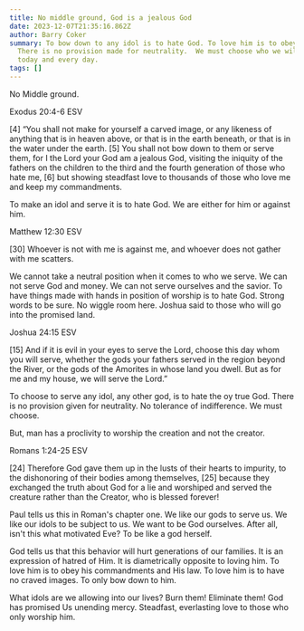 ```yaml
---
title: No middle ground, God is a jealous God
date: 2023-12-07T21:35:16.862Z
author: Barry Coker
summary: To bow down to any idol is to hate God. To love him is to obey him.
  There is no provision made for neutrality.  We must choose who we will serve
  today and every day.
tags: []
---
```

No Middle ground.

‭‭Exodus‬ ‭20:4‭-‬6‬ ‭ESV‬‬

\[4]  “You shall not make for yourself a carved image, or any likeness of anything that is in heaven above, or that is in the earth beneath, or that is in the water under the earth. \[5] You shall not bow down to them or serve them, for I the Lord your God am a jealous God, visiting the iniquity of the fathers on the children to the third and the fourth generation of those who hate me, \[6] but showing steadfast love to thousands of those who love me and keep my commandments.



To make an idol and serve it is to hate God. We are either for him or against him. 

‭‭Matthew‬ ‭12:30‬ ‭ESV‬‬

\[30] Whoever is not with me is against me, and whoever does not gather with me scatters. 



We cannot take a neutral position when it comes to who we serve. We can not serve God and money. We can not serve ourselves and the savior.  To have things made with hands in position of worship is to hate God. Strong words to be sure. No wiggle room here. Joshua said to those who will go into the promised land.

‭‭Joshua‬ ‭24:15‬ ‭ESV‬‬

\[15] And if it is evil in your eyes to serve the Lord, choose this day whom you will serve, whether the gods your fathers served in the region beyond the River, or the gods of the Amorites in whose land you dwell. But as for me and my house, we will serve the Lord.”



To choose to serve any idol, any other god, is to hate the oy true God. There is no provision given for neutrality.  No tolerance of indifference.  We must choose.

But, man has a proclivity to worship the creation and not the creator.

‭‭Romans‬ ‭1:24‭-‬25‬ ‭ESV‬‬

\[24] Therefore God gave them up in the lusts of their hearts to impurity, to the dishonoring of their bodies among themselves, \[25] because they exchanged the truth about God for a lie and worshiped and served the creature rather than the Creator, who is blessed forever! 

Paul tells us this in Roman's chapter one. We like our gods to serve us. We like our idols to be subject to us. We want to be God ourselves.  After all,  isn't this what motivated Eve? To be like a god herself.  

 God tells us that this behavior will hurt generations of our families. It is an expression of hatred of Him. It is diametrically opposite to loving him. To love him is to obey his commandments and His law. To love him is to have no craved images.  To only bow down to him. 

What idols are we allowing into our lives? Burn them! Eliminate them! God has promised Us unending mercy. Steadfast, everlasting love to those who only worship him.